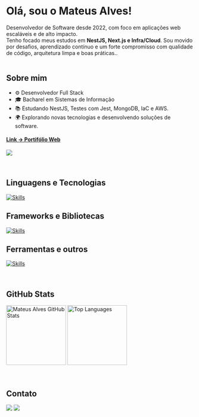 <h1 align="">Olá, sou o Mateus Alves!</h1>

Desenvolvedor de Software desde 2022, com foco em aplicações web escaláveis e de alto impacto.<br>
Tenho focado meus estudos em <strong>NestJS, Next.js e Infra/Cloud</strong>.
Sou movido por desafios, aprendizado contínuo e um forte compromisso com qualidade de código, arquitetura limpa e boas práticas..
<br><br>

## Sobre mim

- ⚙️ Desenvolvedor Full Stack
- 🎓 Bacharel em Sistemas de Informação
- 📚 Estudando NestJS, Testes com Jest, MongoDB, IaC e AWS.
- 🌍 Explorando novas tecnologias e desenvolvendo soluções de software.

#### [Link -> Portifólio Web](https://mateusalves.vercel.app/)

<p align="left"><img src="https://komarev.com/ghpvc/?username=matealves&label=Profile%20views&color=36BCF7&style=flat%22%20title=%22matealves" /></p>
<br>

## Linguagens e Tecnologias

<p align="">
  <a href="https://skillicons.dev">
    <img src="https://skillicons.dev/icons?i=typescript,javascript,nodejs,mongo,mysql&theme=dark" alt="Skills"/>
  </a>
</p>

## Frameworks e Bibliotecas

<p align="">
  <a href="https://skillicons.dev">
    <img src="https://skillicons.dev/icons?i=nest,express,react,next,tailwind,prisma,jest&theme=dark" alt="Skills"/>
  </a>
</p>

## Ferramentas e outros

<p align="">
  <a href="https://skillicons.dev">
    <img src="https://skillicons.dev/icons?i=vscode,git,postman,docker,terraform,aws&theme=dark" alt="Skills"/>
  </a>
</p>
<br>

## GitHub Stats

  <!-- light-theme: buefy -->
  <!-- dark-theme: dracula -->
  <!-- dark-theme: tokyonight -->

<p align="">
  <img height="160em" src="https://github-readme-stats.vercel.app/api?username=matealves&show_icons=true&theme=tokyonight" alt="Mateus Alves GitHub Stats"/>
  <img height="160em" src="https://github-readme-stats.vercel.app/api/top-langs/?username=matealves&layout=compact&langs_count=6&theme=tokyonight" alt="Top Languages"/>
</p>

<br>

## Contato

<p align="">
  <a href="mailto:contatomateusalves@hotmail.com"><img src="https://img.shields.io/badge/Microsoft_Outlook-0078D4?style=for-the-badge&logo=microsoft-outlook&logoColor=white" /></a>
  <a href="https://www.linkedin.com/in/mateusalvesds/"><img src="https://img.shields.io/badge/LinkedIn-0077B5?style=for-the-badge&logo=linkedin&logoColor=white" /></a>
</p>
<br>
